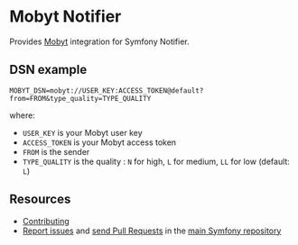 Mobyt Notifier
===============

Provides [Mobyt](https://www.mobyt.it/en/) integration for Symfony Notifier.

DSN example
-----------

```
MOBYT_DSN=mobyt://USER_KEY:ACCESS_TOKEN@default?from=FROM&type_quality=TYPE_QUALITY
```

where:
 - `USER_KEY` is your Mobyt user key
 - `ACCESS_TOKEN` is your Mobyt access token
 - `FROM` is the sender
 - `TYPE_QUALITY` is the quality : `N` for high, `L` for medium, `LL` for low (default: `L`)

Resources
---------

 * [Contributing](https://symfony.com/doc/current/contributing/index.html)
 * [Report issues](https://github.com/symfony/symfony/issues) and
   [send Pull Requests](https://github.com/symfony/symfony/pulls)
   in the [main Symfony repository](https://github.com/symfony/symfony)
